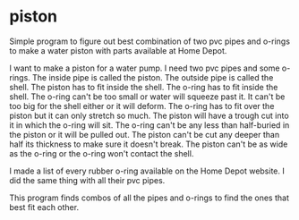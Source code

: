 # piston

Simple program to figure out best combination of two pvc pipes and o-rings to make a water piston with parts available at Home Depot.

I want to make a piston for a water pump. I need two pvc pipes and some o-rings. The inside pipe is called the piston. The outside pipe is called the shell. The piston has to fit inside the shell.
The o-ring has to fit inside the shell. The o-ring can't be too small or water will squeeze past it. It can't be too big for the shell either or it will deform. The o-ring has to fit over the piston but it can only stretch so much. The piston will have a trough cut into it in which the o-ring will sit. The o-ring can't be any less than half-buried in the piston or it will be pulled out. The piston can't be cut any deeper than half its thickness to make sure it doesn't break. The piston can't be as wide as the o-ring or the o-ring won't contact the shell.

I made a list of every rubber o-ring available on the Home Depot website. I did the same thing with all their pvc pipes.

This program finds combos of all the pipes and o-rings to find the ones that best fit each other.
